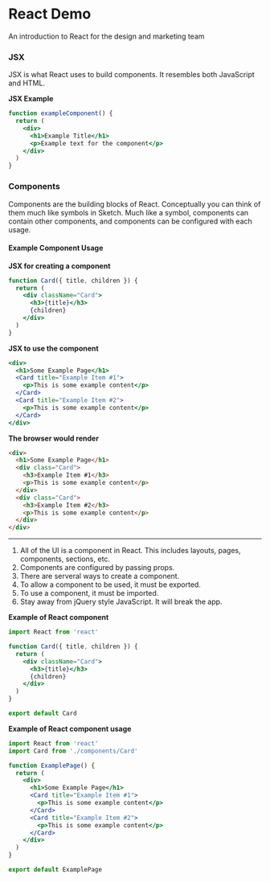 # React Demo

An introduction to React for the design and marketing team

### JSX

JSX is what React uses to build components. It resembles both JavaScript and HTML.

**JSX Example**

```jsx
function exampleComponent() {
  return (
    <div>
      <h1>Example Title</h1>
      <p>Example text for the component</p>
    </div>
  )
}
```

### Components

Components are the building blocks of React. Conceptually you can think of them much like symbols in Sketch. Much like a symbol, components can contain other components, and components can be configured with each usage.

#### Example Component Usage

**JSX for creating a component**

```jsx
function Card({ title, children }) {
  return (
    <div className="Card">
      <h3>{title}</h3>
      {children}
    </div>
  )
}
```

**JSX to use the component**

```jsx
<div>
  <h1>Some Example Page</h1>
  <Card title="Example Item #1">
    <p>This is some example content</p>
  </Card>
  <Card title="Example Item #2">
    <p>This is some example content</p>
  </Card>
</div>
```

**The browser would render**

```html
<div>
  <h1>Some Example Page</h1>
  <div class="Card">
    <h3>Example Item #1</h3>
    <p>This is some example content</p>
  </div>
  <div class="Card">
    <h3>Example Item #2</h3>
    <p>This is some example content</p>
  </div>
</div>
```

---

1. All of the UI is a component in React. This includes layouts, pages, components, sections, etc.
2. Components are configured by passing props.
3. There are serveral ways to create a component.
4. To allow a component to be used, it must be exported.
5. To use a component, it must be imported.
6. Stay away from jQuery style JavaScript. It will break the app.

**Example of React component**

```jsx
import React from 'react'

function Card({ title, children }) {
  return (
    <div className="Card">
      <h3>{title}</h3>
      {children}
    </div>
  )
}

export default Card
```

**Example of React component usage**

```jsx
import React from 'react'
import Card from './components/Card'

function ExamplePage() {
  return (
    <div>
      <h1>Some Example Page</h1>
      <Card title="Example Item #1">
        <p>This is some example content</p>
      </Card>
      <Card title="Example Item #2">
        <p>This is some example content</p>
      </Card>
    </div>
  )
}

export default ExamplePage
```
